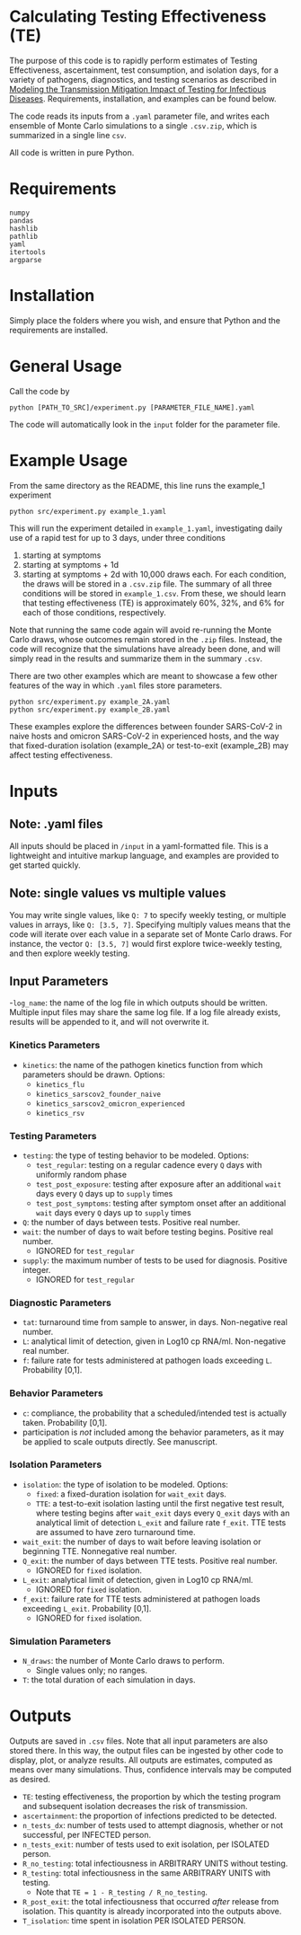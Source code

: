 # Calculating Testing Effectiveness (TE)
The purpose of this code is to rapidly perform estimates of Testing Effectiveness, ascertainment, test consumption, and isolation days, for a variety of pathogens, diagnostics, and testing scenarios as described in [Modeling the Transmission Mitigation Impact of Testing for Infectious Diseases](https://doi.org/10.1101/2023.09.22.23295983). Requirements, installation, and examples can be found below.

The code reads its inputs from a `.yaml` parameter file, and writes each ensemble of Monte Carlo simulations to a single `.csv.zip`, which is summarized in a single line `csv`. 

All code is written in pure Python. 
# Requirements
```
numpy
pandas
hashlib
pathlib
yaml
itertools
argparse
```
# Installation
Simply place the folders where you wish, and ensure that Python and the requirements are installed.

# General Usage
Call the code by
```
python [PATH_TO_SRC]/experiment.py [PARAMETER_FILE_NAME].yaml
```
The code will automatically look in the `input` folder for the parameter file.
# Example Usage
From the same directory as the README, this line runs the example_1 experiment
```
python src/experiment.py example_1.yaml
```
This will run the experiment detailed in `example_1.yaml`, investigating daily use of a rapid test for up to 3 days, under three conditions 
1. starting at symptoms
2. starting at symptoms + 1d 
3. starting at symptoms + 2d
with 10,000 draws each. For each condition, the draws will be stored in a `.csv.zip` file. The summary of all three conditions will be stored in `example_1.csv`. From these, we should learn that testing effectiveness (TE) is approximately  60%, 32%, and 6% for each of those conditions, respectively. 

Note that running the same code again will avoid re-running the Monte Carlo draws, whose outcomes remain stored in the `.zip` files. Instead, the code will recognize that the simulations have already been done, and will simply read in the results and summarize them in the summary `.csv`.

There are two other examples which are meant to showcase a few other features of the way in which `.yaml` files store parameters.
```
python src/experiment.py example_2A.yaml
python src/experiment.py example_2B.yaml
```
These examples explore the differences between founder SARS-CoV-2 in naive hosts and omicron SARS-CoV-2 in experienced hosts, and the way that fixed-duration isolation (example_2A) or test-to-exit (example_2B) may affect testing effectiveness.

# Inputs

## Note: .yaml files
All inputs should be placed in `/input` in a yaml-formatted file. This is a lightweight and intuitive markup language, and examples are provided to get started quickly. 

## Note: single values vs multiple values
You may write single values, like `Q: 7` to specify weekly testing, or multiple values in arrays, like `Q: [3.5, 7]`.  Specifying multiply values means that the code will iterate over each value in a separate set of Monte Carlo draws. For instance, the vector `Q: [3.5, 7]` would first explore twice-weekly testing, and then explore weekly testing.

## Input Parameters
-`log_name`: the name of the log file in which outputs should be written. Multiple input files may share the same log file. If a log file already exists, results will be appended to it, and will not overwrite it.

### Kinetics Parameters
- `kinetics`: the name of the pathogen kinetics function from which parameters should be drawn. Options: 
	- `kinetics_flu`
	- `kinetics_sarscov2_founder_naive`
	- `kinetics_sarscov2_omicron_experienced`
	- `kinetics_rsv`

### Testing Parameters
- `testing`: the type of testing behavior to be modeled. Options:
	- `test_regular`: testing on a regular cadence every `Q` days with uniformly random phase
	- `test_post_exposure`: testing after exposure after an additional `wait` days every `Q` days up to `supply` times
	- `test_post_symptoms`: testing after symptom onset after an additional `wait` days every `Q` days up to `supply` times
- `Q`: the number of days between tests. Positive real number.
- `wait`: the number of days to wait before testing begins. Positive real number.
	- IGNORED for `test_regular`
- `supply`: the maximum number of tests to be used for diagnosis. Positive integer.
	- IGNORED for `test_regular`

### Diagnostic Parameters
- `tat`: turnaround time from sample to answer, in days. Non-negative real number.
- `L`: analytical limit of detection, given in Log10 cp RNA/ml. Non-negative real number.
- `f`: failure rate for tests administered at pathogen loads exceeding `L`. Probability [0,1].

### Behavior Parameters
- `c`: compliance, the probability that a scheduled/intended test is actually taken. Probability [0,1].
- participation is *not* included among the behavior parameters, as it may be applied to scale outputs directly. See manuscript.

### Isolation Parameters
- `isolation`: the type of isolation to be modeled. Options:
	- `fixed`: a fixed-duration isolation for `wait_exit` days.
	- `TTE`: a test-to-exit isolation lasting until the first negative test result, where testing begins after `wait_exit` days every `Q_exit` days with an analytical limit of detection `L_exit` and failure rate `f_exit`. TTE tests are assumed to have zero turnaround time.
- `wait_exit`: the number of days to wait before leaving isolation or beginning TTE. Nonnegative real number.
- `Q_exit`: the number of days between TTE tests. Positive real number.
	- IGNORED for `fixed` isolation.
- `L_exit`: analytical limit of detection, given in Log10 cp RNA/ml.
	- IGNORED for `fixed` isolation.
- `f_exit`: failure rate for TTE tests administered at pathogen loads exceeding `L_exit`. Probability [0,1].
	- IGNORED for `fixed` isolation.
	
### Simulation Parameters
- `N_draws`: the number of Monte Carlo draws to perform.
	- Single values only; no ranges.
- `T`: the total duration of each simulation in days.

# Outputs
Outputs are saved in `.csv` files. Note that all input parameters are also stored there. In this way, the output files can be ingested by other code to display, plot, or analyze results. All outputs are estimates, computed as means over many simulations. Thus, confidence intervals may be computed as desired.

- `TE`: testing effectiveness, the proportion by which the testing program and subsequent isolation decreases the risk of transmission.
- `ascertainment`: the proportion of infections predicted to be detected.
- `n_tests_dx`: number of tests used to attempt diagnosis, whether or not successful, per INFECTED person.
- `n_tests_exit`: number of tests used to exit isolation, per ISOLATED person.
- `R_no_testing`: total infectiousness in ARBITRARY UNITS without testing.
- `R_testing`: total infectiousness in the same ARBITRARY UNITS with testing.
	- Note that `TE = 1 - R_testing / R_no_testing`.
- `R_post_exit`: the total infectiousness that occurred *after* release from isolation. This quantity is already incorporated into the outputs above.
- `T_isolation`: time spent in isolation PER ISOLATED PERSON.
